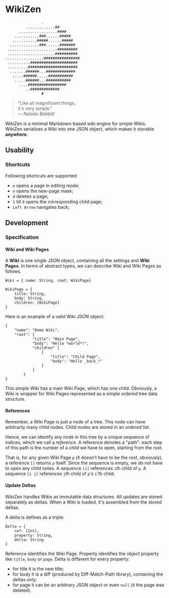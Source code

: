 WikiZen
=======

                    .  
             .............##  
          .................####  
        ...........###......#####  
       ...........#####......#####  
      .............###......#######   
     ......................#########   
     .....................##########   
    .................################   
     ..........#####################   
     .........######################   
      .......######...#############   
       .....######.....###########   
        .....######...###########   
          ....#################   
             ..#############   
                    #   

> "Like all magnificent things,  
>  it's very simple."  
> — _Natalie Babbitt_

WikiZen is a minimal Markdown-based wiki engine for simple Wikis.
WikiZen serializes a Wiki into one JSON object, which makes it storable **anywhere**.

## Usability

### Shortcuts

Following shortcuts are supported:

- `e` opens a page in editing mode;
- `n` opens the new-page mask;
- `d` deletes a page;
- `1` till `9` opens the corresponding child page;
- `Left Arrow` navigates back;

## Development

### Specification

#### Wiki and Wiki Pages

A __Wiki__ is one single JSON object, containing all the settings and __Wiki Pages__.
In terms of abstract types, we can describe Wiki and Wiki Pages as follows.

    Wiki = { name: String, root: WikiPage}
    
    WikiPage = {
        title: String,
        body: String,
        children: [WikiPage]
    }

Here is an example of a valid Wiki JSON object:

    {
        "name": "Demo Wiki",
        "root": { 
                "title": "Main Page",
                "body": "Hello *world*!",
                "children" [
                    {
                        "title": "Child Page",
                        "body": "Hello _back_!" 
                    }
                ]
            }
    }
                
This simple Wiki has a main Wiki Page, which has one child.
Obviously, a Wiki is wrapper for Wiki Pages represented as a simple _ordered_ tree data structure.

#### References

Remember, a Wiki Page is just a node of a tree.
This node can have arbitrarily many child nodes.
Child nodes are stored in an _ordered_ list.

Hence, we can identify any node in this tree by a unique sequence of indices, which we call a _reference_.
A reference denotes a "path": each step of this path is the number of a child we have to open, starting from the root.

That is, for any given Wiki Page `p` (it doesn't have to be the root, obviously), a reference `[]` returns `p` itself.
Since the sequence is empty, we do not have to open any child notes.
A sequence `[i]` references `i`th child of `p`.
A sequence `[i j]` references `j`th child of `p`'s `i`'th child.

#### Update Deltas

WikiZen handles Wikis as immutable data structures. All updates are stored separately as deltas.
When a Wiki is loaded, it's assembled from the stored deltas.

A delta is defines as a triple:

    Delta = {
        ref: [Int], 
        property: String,
        delta: String
    }
    
Reference identifies the Wiki Page.
Property identifies the object property like `title`, `body` or `page`.
Delta is different for every property:
  - for title it is the new title;
  - for body it is a diff (produced by Diff-Match-Path library), containing the deltas only;
  - for page it can be an arbitrary JSON object or even `null` (it the page was deleted).
  


